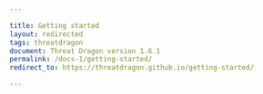 ```yaml
---

title: Getting started
layout: redirected
tags: threatdragon
document: Threat Dragon version 1.6.1
permalink: /docs-1/getting-started/
redirect_to: https://threatdragon.github.io/getting-started/

---
```

